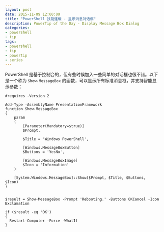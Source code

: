 ```yaml
---
layout: post
date: 2015-11-09 12:00:00
title: "PowerShell 技能连载 - 显示消息对话框"
description: PowerTip of the Day - Display Message Box Dialog
categories:
- powershell
- tip
tags:
- powershell
- tip
- powertip
- series
---
```

PowerShell 是基于控制台的，但有些时候加入一些简单的对话框也很不错。以下是一个称为 `Show-MessageBox` 的函数，可以显示所有标准消息框，并支持智能显示参数：

    #requires -Version 2
    
    Add-Type -AssemblyName PresentationFramework
    function Show-MessageBox
    {
        param
        (
            [Parameter(Mandatory=$true)]
            $Prompt,
            
            $Title = 'Windows PowerShell',
            
            [Windows.MessageBoxButton]
            $Buttons = 'YesNo',
            
            [Windows.MessageBoxImage]
            $Icon = 'Information'
        )
        
        [System.Windows.MessageBox]::Show($Prompt, $Title, $Buttons, $Icon)
    }
    
    
    $result = Show-MessageBox -Prompt 'Rebooting.' -Buttons OKCancel -Icon Exclamation
    
    if ($result -eq 'OK')
    {
      Restart-Computer -Force -WhatIf
    }

<!--本文国际来源：[Display Message Box Dialog](http://community.idera.com/powershell/powertips/b/tips/posts/display-message-box-dialog)-->
